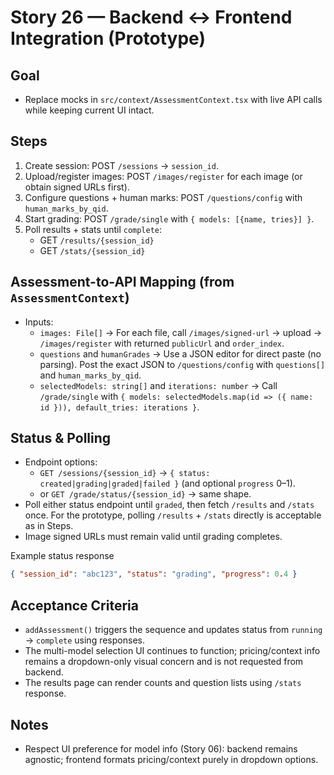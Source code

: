 # Story 26 — Backend ↔ Frontend Integration (Prototype)

## Goal
- Replace mocks in `src/context/AssessmentContext.tsx` with live API calls while keeping current UI intact.

## Steps
1) Create session: POST `/sessions` → `session_id`.
2) Upload/register images: POST `/images/register` for each image (or obtain signed URLs first).
3) Configure questions + human marks: POST `/questions/config` with `human_marks_by_qid`.
4) Start grading: POST `/grade/single` with `{ models: [{name, tries}] }`.
5) Poll results + stats until `complete`:
   - GET `/results/{session_id}`
   - GET `/stats/{session_id}`

## Assessment-to-API Mapping (from `AssessmentContext`)
- Inputs:
  - `images: File[]` → For each file, call `/images/signed-url` → upload → `/images/register` with returned `publicUrl` and `order_index`.
  - `questions` and `humanGrades` → Use a JSON editor for direct paste (no parsing). Post the exact JSON to `/questions/config` with `questions[]` and `human_marks_by_qid`.
  - `selectedModels: string[]` and `iterations: number` → Call `/grade/single` with `{ models: selectedModels.map(id => ({ name: id })), default_tries: iterations }`.

## Status & Polling
- Endpoint options:
  - `GET /sessions/{session_id}` → `{ status: created|grading|graded|failed }` (and optional `progress` 0–1).
  - or `GET /grade/status/{session_id}` → same shape.
- Poll either status endpoint until `graded`, then fetch `/results` and `/stats` once. For the prototype, polling `/results` + `/stats` directly is acceptable as in Steps.
- Image signed URLs must remain valid until grading completes.

Example status response
```json
{ "session_id": "abc123", "status": "grading", "progress": 0.4 }
```

## Acceptance Criteria
- `addAssessment()` triggers the sequence and updates status from `running` → `complete` using responses.
- The multi-model selection UI continues to function; pricing/context info remains a dropdown-only visual concern and is not requested from backend.
- The results page can render counts and question lists using `/stats` response.

## Notes
- Respect UI preference for model info (Story 06): backend remains agnostic; frontend formats pricing/context purely in dropdown options.
